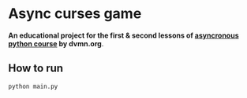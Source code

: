 Async curses game
====================

**An educational project for the first & second lessons 
of [asyncronous python course](https://dvmn.org/modules/async-python) by dvmn.org**.



How to run
--------------------
    python main.py